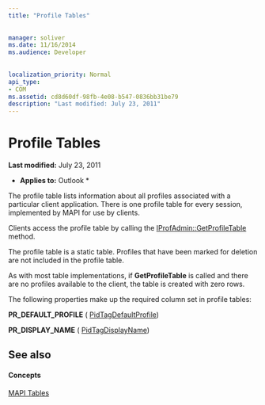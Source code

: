 ```yaml
---
title: "Profile Tables"
 
 
manager: soliver
ms.date: 11/16/2014
ms.audience: Developer
 
 
localization_priority: Normal
api_type:
- COM
ms.assetid: cd8d60df-98fb-4e08-b547-0836bb31be79
description: "Last modified: July 23, 2011"
---
```


# Profile Tables

 **Last modified:** July 23, 2011 
  
 * **Applies to:** Outlook * 
  
The profile table lists information about all profiles associated with a particular client application. There is one profile table for every session, implemented by MAPI for use by clients. 
  
Clients access the profile table by calling the [IProfAdmin::GetProfileTable](iprofadmin-getprofiletable.md) method. 
  
The profile table is a static table. Profiles that have been marked for deletion are not included in the profile table.
  
As with most table implementations, if **GetProfileTable** is called and there are no profiles available to the client, the table is created with zero rows. 
  
The following properties make up the required column set in profile tables:
  
 **PR_DEFAULT_PROFILE** ( [PidTagDefaultProfile](pidtagdefaultprofile-canonical-property.md)) 
  
 **PR_DISPLAY_NAME** ( [PidTagDisplayName](pidtagdisplayname-canonical-property.md)) 
  
## See also

#### Concepts

[MAPI Tables](mapi-tables.md)

